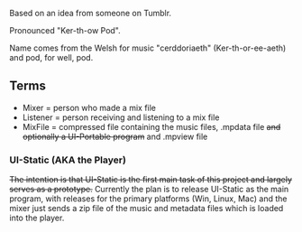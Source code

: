 Based on an idea from someone on Tumblr.

Pronounced "Ker-th-ow Pod".

Name comes from the Welsh for music "cerddoriaeth" (Ker-th-or-ee-aeth) and pod, for well, pod.

## Terms
- Mixer = person who made a mix file
- Listener = person receiving and listening to a mix file
- MixFile = compressed file containing the music files, .mpdata file ~~and optionally a UI-Portable program~~ and .mpview file

### UI-Static (AKA the **Player**)
~~The intention is that UI-Static is the first main task of this project and largely serves as a prototype.~~ Currently the plan is to release UI-Static as the main program, with releases for the primary platforms (Win, Linux, Mac) and the mixer just sends a zip file of the music and metadata files which is loaded into the player.
